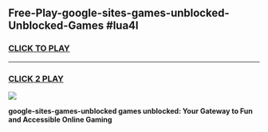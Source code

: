 
## Free-Play-google-sites-games-unblocked-Unblocked-Games #lua4l
<h3>
<a href="https://news.freeplayer.one?title=google-sites-games-unblocked&ref=8M">CLICK TO PLAY</a></h3>
<hr>

<h3>
<a href="https://news.freeplayer.one?title=google-sites-games-unblocked&ref=8M">CLICK 2 PLAY</a>
  
</h3>

<a href="https://news.freeplayer.one?title=google-sites-games-unblocked&ref=8M"><img src="https://clearcache.store/games.png"></a>


**google-sites-games-unblocked games unblocked: Your Gateway to Fun and Accessible Online Gaming**
